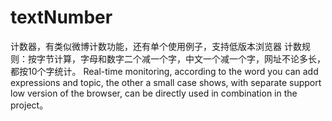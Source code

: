 # textNumber
计数器，有类似微博计数功能，还有单个使用例子，支持低版本浏览器
计数规则：按字节计算，字母和数字二个减一个字，中文一个减一个字，网址不论多长，都按10个字统计。
Real-time monitoring, according to the word you can add expressions and topic, the other a small case shows, with separate support low version of the browser, can be directly used in combination in the project。

